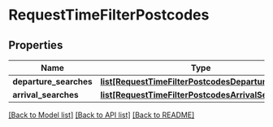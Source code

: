 # RequestTimeFilterPostcodes

## Properties
Name | Type | Description | Notes
------------ | ------------- | ------------- | -------------
**departure_searches** | [**list[RequestTimeFilterPostcodesDepartureSearch]**](RequestTimeFilterPostcodesDepartureSearch.md) |  | [optional] 
**arrival_searches** | [**list[RequestTimeFilterPostcodesArrivalSearch]**](RequestTimeFilterPostcodesArrivalSearch.md) |  | [optional] 

[[Back to Model list]](../README.md#documentation-for-models) [[Back to API list]](../README.md#documentation-for-api-endpoints) [[Back to README]](../README.md)


